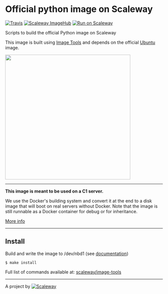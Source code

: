 # Official python image on Scaleway

[![Travis](https://img.shields.io/travis/scaleway-community/scaleway-python.svg)](https://travis-ci.org/scaleway-community/scaleway-python)
[![Scaleway ImageHub](https://img.shields.io/badge/ImageHub-view-ff69b4.svg)](https://hub.scaleway.com/python.html)
[![Run on Scaleway](https://img.shields.io/badge/Scaleway-run-69b4ff.svg)](https://cloud.scaleway.com/#/servers/new?image=d6a95608-0a09-4829-8b54-2bebed739f0b)

Scripts to build the official Python image on Scaleway

This image is built using [Image Tools](https://github.com/scaleway/image-tools) and depends on the official [Ubuntu](https://github.com/scaleway/image-ubuntu) image.

<img src="http://upload.wikimedia.org/wikipedia/commons/f/f8/Python_logo_and_wordmark.svg" width="400px" />


---

**This image is meant to be used on a C1 server.**

We use the Docker's building system and convert it at the end to a disk image that will boot on real servers without Docker. Note that the image is still runnable as a Docker container for debug or for inheritance.

[More info](https://github.com/scaleway/image-tools)


---

## Install

Build and write the image to /dev/nbd1 (see [documentation](https://www.scaleway.com/docs/create_an_image_with_docker))

    $ make install

Full list of commands available at: [scaleway/image-tools](https://github.com/scaleway/image-tools/#commands)


---

A project by [![Scaleway](https://avatars1.githubusercontent.com/u/5185491?v=3&s=42)](https://www.scaleway.com/)
